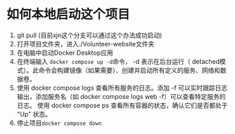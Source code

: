 # 如何本地启动这个项目
1. git pull (目前xjn这个分支可以通过这个办法成功启动)
2. 打开项目文件夹，进入./Volunteer-website文件夹
3. 在电脑中启动Docker Desktop应用
4. 在终端输入 ```docker compose up -d```命令，
   -d 表示在后台运行（ detached模式）。此命令会构建镜像（如果需要）、创建并启动所有定义的服务、网络和数据卷。
5. 使用 docker compose logs 查看所有服务的日志。添加 -f 可以实时跟踪日志输出，添加服务名（如 docker compose logs web -f）可以查看特定服务的日志。
使用 docker compose ps 查看所有容器的状态，确认它们是否都处于 "Up" 状态。
6. 停止项目```docker compose down```
